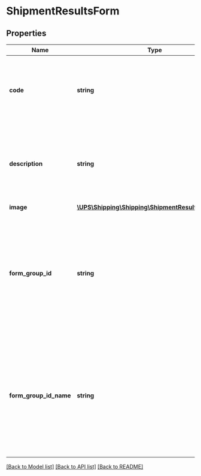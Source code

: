 # ShipmentResultsForm

## Properties
Name | Type | Description | Notes
------------ | ------------- | ------------- | -------------
**code** | **string** | Code that indicates the type of form.  Valid values: 01 - All Requested International Forms. | [optional] 
**description** | **string** | Description that indicates the type of form. Possible Values. All Requested International Forms. | [optional] 
**image** | [**\UPS\Shipping\Shipping\ShipmentResultsFormImage**](ShipmentResultsFormImage.md) |  | [optional] 
**form_group_id** | **string** | Unique Id for later retrieval of saved version of the completed international forms. Always returned when code &#x3D; 01. 01 represents international forms. | [optional] 
**form_group_id_name** | **string** | Contains description text which identifies the group of International forms. This element is part of both request and response. This element does not appear on the forms. | [optional] 

[[Back to Model list]](../../README.md#documentation-for-models) [[Back to API list]](../../README.md#documentation-for-api-endpoints) [[Back to README]](../../README.md)

